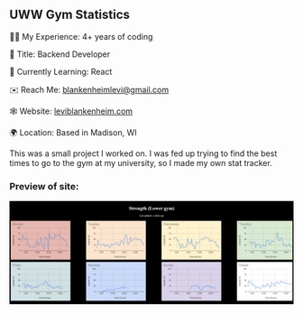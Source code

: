 <h2>UWW Gym Statistics</h2>
<p>
  
👩‍💻  My Experience: 4+ years of coding

🏢  Title: Backend Developer

🧠  Currently Learning: React

✉️  Reach Me: [blankenheimlevi@gmail.com](mailto:blankenheimlevi@gmail.com)

🕸   Website: [leviblankenheim.com](https://www.leviblankenheim.com)

🌍  Location: Based in Madison, WI

</p>
<p>This was a small project I worked on. I was fed up trying to find the best times to go to the gym at my university, so I made my own stat tracker.</p>

<h3>Preview of site:</h3>
<img src="gymstats.png"/>
